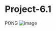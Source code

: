 # Project-6.1
PONG
![image](https://github.com/user-attachments/assets/8db8155c-80fb-4c92-8a93-48a6dd4997b2)

